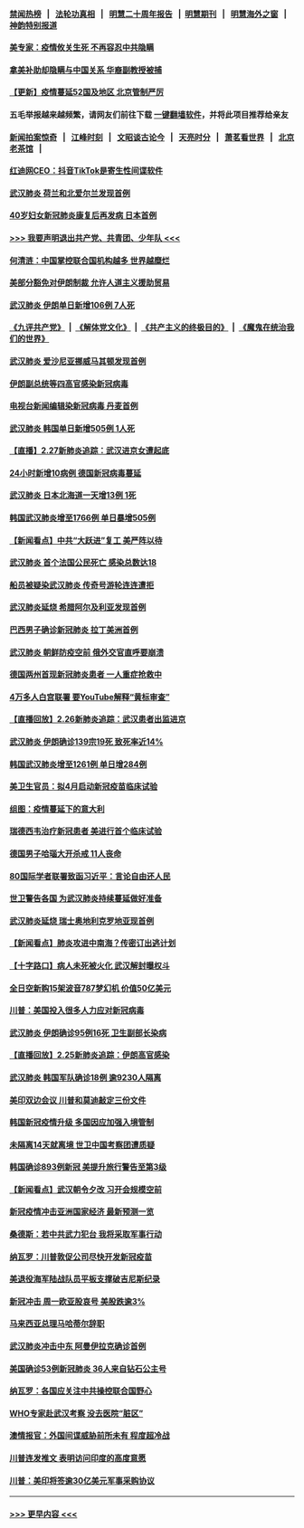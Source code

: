 #### [禁闻热榜](热点新闻.md?=0)  &nbsp;&nbsp;|&nbsp;&nbsp; [法轮功真相](https://github.com/gfw-breaker/truth/blob/master/README.md?=0) &nbsp;&nbsp;|&nbsp;&nbsp; [明慧二十周年报告](https://github.com/gfw-breaker/mh-reports/blob/master/README.md?=0) &nbsp;&nbsp;|&nbsp;&nbsp;[明慧期刊](https://github.com/gfw-breaker/mh-qikan) &nbsp;&nbsp;|&nbsp;&nbsp; [明慧海外之窗](https://github.com/gfw-breaker/mh-news/blob/master/README.md?=0) &nbsp;&nbsp;|&nbsp;&nbsp; [神韵特别报道](https://github.com/gfw-breaker/mh-news/blob/master/shenyun.md?=0)
#### [美专家：疫情攸关生死 不再容忍中共隐瞒](../pages/nsc418/n11901694.md?t=02281602) 
#### [拿美补助却隐瞒与中国关系 华裔副教授被捕](../pages/nsc418/n11901687.md?t=02281602) 
#### [【更新】疫情蔓延52国及地区 北京管制严厉](../pages/nsc418/n11890652.md?t=02281602) 
#### 五毛举报越来越频繁，请网友们前往下载 [一键翻墙软件](https://github.com/gfw-breaker/ssr-accounts)，并将此项目推荐给亲友
#### [新闻拍案惊奇](https://github.com/gfw-breaker/banned-news/blob/master/pages/link4.md) &nbsp;&nbsp;|&nbsp;&nbsp; [江峰时刻](https://github.com/gfw-breaker/banned-news/blob/master/pages/link4.md) &nbsp;&nbsp;|&nbsp;&nbsp; [文昭谈古论今](https://github.com/gfw-breaker/banned-news/blob/master/pages/link4.md) &nbsp;&nbsp;|&nbsp;&nbsp; [天亮时分](https://github.com/gfw-breaker/banned-news/blob/master/pages/link4.md) &nbsp;&nbsp;|&nbsp;&nbsp; [萧茗看世界](https://github.com/gfw-breaker/banned-news/blob/master/pages/link4.md) &nbsp;&nbsp;|&nbsp;&nbsp; [北京老茶馆](https://github.com/gfw-breaker/banned-news/blob/master/pages/link4.md) &nbsp;&nbsp;|&nbsp;&nbsp; 
#### [红迪网CEO：抖音TikTok是寄生性间谍软件](../pages/nsc418/n11901675.md?t=02281602) 
#### [武汉肺炎 荷兰和北爱尔兰发现首例](../pages/nsc418/n11901256.md?t=02281602) 
#### [40岁妇女新冠肺炎康复后再发病 日本首例](../pages/nsc418/n11901341.md?t=02281602) 
#### [>>> 我要声明退出共产党、共青团、少年队 <<<](https://github.com/begood0513/goodnews/blob/master/quit/letter.md) 
#### [何清涟：中国掌控联合国机构越多 世界越糜烂](../pages/nsc418/n11901020.md?t=02281602) 
#### [美部分豁免对伊朗制裁 允许人道主义援助贸易](../pages/nsc418/n11900859.md?t=02281602) 
#### [武汉肺炎 伊朗单日新增106例 7人死](../pages/nsc418/n11900839.md?t=02281602) 
#### [《九评共产党》](https://github.com/begood0513/9ping.md/blob/master/README.md) &nbsp;|&nbsp; [《解体党文化》](../../../../jtdwh.md/blob/master/README.md)  &nbsp;|&nbsp; [《共产主义的终极目的》](../../../../gczydzjmd.md/blob/master/README.md) &nbsp;|&nbsp; [《魔鬼在统治我们的世界》](../../../../mgztzwmdsj.md/blob/master/README.md) 
#### [武汉肺炎 爱沙尼亚挪威马其顿发现首例](../pages/nsc418/n11900878.md?t=02281602) 
#### [伊朗副总统等四高官感染新冠病毒](../pages/nsc418/n11900818.md?t=02281602) 
#### [电视台新闻编辑染新冠病毒 丹麦首例](../pages/nsc418/n11900794.md?t=02281602) 
#### [武汉肺炎 韩国单日新增505例 1人死](../pages/nsc418/n11900450.md?t=02281602) 
#### [【直播】2.27新肺炎追踪：武汉进京女遭起底](../pages/nsc418/n11900415.md?t=02281602) 
#### [24小时新增10病例 德国新冠病毒蔓延](../pages/nsc418/n11900522.md?t=02281602) 
#### [武汉肺炎 日本北海道一天增13例 1死](../pages/nsc418/n11900329.md?t=02281602) 
#### [韩国武汉肺炎增至1766例 单日暴增505例](../pages/nsc418/n11899748.md?t=02281602) 
#### [【新闻看点】中共“大跃进”复工 美严阵以待](../pages/nsc418/n11898221.md?t=02281602) 
#### [武汉肺炎 首个法国公民死亡 感染总数达18](../pages/nsc418/n11898430.md?t=02281602) 
#### [船员被疑染武汉肺炎 传奇号游轮连连遭拒](../pages/nsc418/n11898226.md?t=02281602) 
#### [武汉肺炎延烧 希腊阿尔及利亚发现首例](../pages/nsc418/n11898021.md?t=02281602) 
#### [巴西男子确诊新冠肺炎 拉丁美洲首例](../pages/nsc418/n11898020.md?t=02281602) 
#### [武汉肺炎 朝鲜防疫空前 俄外交官直呼要崩溃](../pages/nsc418/n11897857.md?t=02281602) 
#### [德国两州首现新冠肺炎患者 一人重症抢救中](../pages/nsc418/n11897548.md?t=02281602) 
#### [4万多人白宫联署 要YouTube解释“黄标审查”](../pages/nsc418/n11897803.md?t=02281602) 
#### [【直播回放】2.26新肺炎追踪：武汉患者出监进京](../pages/nsc418/n11897551.md?t=02281602) 
#### [武汉肺炎 伊朗确诊139宗19死 致死率近14%](../pages/nsc418/n11897547.md?t=02281602) 
#### [韩国武汉肺炎增至1261例 单日增284例](../pages/nsc418/n11897376.md?t=02281602) 
#### [美卫生官员：拟4月启动新冠疫苗临床试验](../pages/nsc418/n11896357.md?t=02281602) 
#### [组图：疫情蔓延下的意大利](../pages/nsc418/n11894159.md?t=02281602) 
#### [瑞德西韦治疗新冠患者 美进行首个临床试验](../pages/nsc418/n11895845.md?t=02281602) 
#### [德国男子哈瑙大开杀戒 11人丧命](../pages/nsc418/n11895317.md?t=02281602) 
#### [80国际学者联署致函习近平：言论自由还人民](../pages/nsc418/n11895601.md?t=02281602) 
#### [世卫警告各国 为武汉肺炎持续蔓延做好准备](../pages/nsc418/n11895336.md?t=02281602) 
#### [武汉肺炎延烧 瑞士奥地利克罗地亚现首例](../pages/nsc418/n11895444.md?t=02281602) 
#### [【新闻看点】肺炎攻进中南海？传密订出逃计划](../pages/nsc418/n11895448.md?t=02281602) 
#### [【十字路口】病人未死被火化 武汉解封曝权斗](../pages/nsc418/n11893784.md?t=02281602) 
#### [全日空新购15架波音787梦幻机 价值50亿美元](../pages/nsc418/n11895154.md?t=02281602) 
#### [川普：美国投入很多人力应对新冠病毒](../pages/nsc418/n11894977.md?t=02281602) 
#### [武汉肺炎 伊朗确诊95例16死 卫生副部长染病](../pages/nsc418/n11894906.md?t=02281602) 
#### [【直播回放】2.25新肺炎追踪：伊朗高官感染](../pages/nsc418/n11894749.md?t=02281602) 
#### [武汉肺炎 韩国军队确诊18例 逾9230人隔离](../pages/nsc418/n11894703.md?t=02281602) 
#### [美印双边会议 川普和莫迪敲定三份文件](../pages/nsc418/n11894247.md?t=02281602) 
#### [韩国新冠疫情升级 多国因应加强入境管制](../pages/nsc418/n11894334.md?t=02281602) 
#### [未隔离14天就离境 世卫中国考察团遭质疑](../pages/nsc418/n11893756.md?t=02281602) 
#### [韩国确诊893例新冠 美提升旅行警告至第3级](../pages/nsc418/n11893662.md?t=02281602) 
#### [【新闻看点】武汉朝令夕改 习开会规模空前](../pages/nsc418/n11892858.md?t=02281602) 
#### [新冠疫情冲击亚洲国家经济 最新预测一览](../pages/nsc418/n11893339.md?t=02281602) 
#### [桑德斯：若中共武力犯台 我将采取军事行动](../pages/nsc418/n11893282.md?t=02281602) 
#### [纳瓦罗：川普敦促公司尽快开发新冠疫苗](../pages/nsc418/n11893211.md?t=02281602) 
#### [美退役海军陆战队员平板支撑破吉尼斯纪录](../pages/nsc418/n11893022.md?t=02281602) 
#### [新冠冲击 周一欧亚股哀号 美股跌逾3%](../pages/nsc418/n11892648.md?t=02281602) 
#### [马来西亚总理马哈蒂尔辞职](../pages/nsc418/n11892792.md?t=02281602) 
#### [武汉肺炎冲击中东 阿曼伊拉克确诊首例](../pages/nsc418/n11892871.md?t=02281602) 
#### [美国确诊53例新冠肺炎 36人来自钻石公主号](../pages/nsc418/n11892877.md?t=02281602) 
#### [纳瓦罗：各国应关注中共操控联合国野心](../pages/nsc418/n11892856.md?t=02281602) 
#### [WHO专家赴武汉考察 没去医院“脏区”](../pages/nsc418/n11892736.md?t=02281602) 
#### [澳情报官：外国间谍威胁前所未有 程度超冷战](../pages/nsc418/n11892672.md?t=02281602) 
#### [川普连发推文 表明访问印度的高度意愿](../pages/nsc418/n11891927.md?t=02281602) 
#### [川普：美印将签逾30亿美元军事采购协议](../pages/nsc418/n11892494.md?t=02281602) 

----
#### [ >>> 更早内容 <<< ](../indexes/nsc418-earlier.md)
